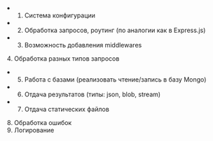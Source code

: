 + 1. Система конфигурации
+ 2. Обработка запросов, роутинг (по аналогии как в Express.js)
+ 3. Возможность добавления middlewares
4. Обработка разных типов запросов
+ 5. Работа с базами (реализовать чтение/запись в базу Mongo)
+ 6. Отдача результатов (типы: json, blob, stream)
+ 7. Отдача статических файлов
8. Обработка ошибок
9. Логирование
